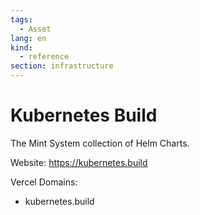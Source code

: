 ```yaml
---
tags:
  - Asset
lang: en
kind:
  - reference
section: infrastructure
---
```


# Kubernetes Build

The Mint System collection of Helm Charts.

Website: <https://kubernetes.build>

Vercel Domains:

- kubernetes.build

